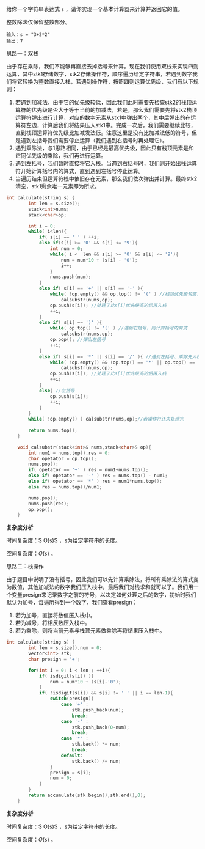 给你一个字符串表达式 `s` ，请你实现一个基本计算器来计算并返回它的值。

整数除法仅保留整数部分。



```
输入：s = "3+2*2"
输出：7
```



思路一：双栈

由于存在乘除，我们不能够再直接去掉括号来计算。现在我们使用双栈来实现四则运算，其中stk1存储数字，stk2存储操作符，顺序遍历给定字符串，若遇到数字我们将它转换为整数直接入栈，若遇到操作符，按照四则运算优先级，我们有以下规则：

1. 若遇到加减法，由于它的优先级较低，因此我们此时需要先检查stk2的栈顶运算符的优先级是否大于等于当前的加减法，若是，那么我们需要先将stk2栈顶运算符弹出进行计算，对应的数字元素从stk1中弹出两个，其中后弹出的在运算符左边，计算后我们将结果压入stk1中。完成一次后，我们需要继续比较，直到栈顶运算符优先级比加减发法低。注意这里是没有比加减法低的符号，但是遇到左括号我们需要停止运算（我们遇到右括号时再处理它）。
2. 遇到乘除法，与1思路相同，由于已经是最高优先级，因此只有栈顶元素是和它同优先级的乘除，我们再进行运算。
3. 遇到左括号，我们暂时直接将它入栈。当遇到右括号时，我们则开始出栈运算符开始计算括号内的算式，直到遇到左括号停止运算。
4. 当遍历结束但运算符栈中依旧存在元素，那么我们依次弹出并计算。最终stk2清空，stk1剩余唯一元素即为所求。

```c++
int calculate(string s) {
        int len = s.size();
        stack<int>nums;
        stack<char>op;

        int i = 0;
        while( i<len){
            if( s[i] == ' ' ) ++i;
            else if(s[i] >= '0' && s[i] <= '9'){
                int num = 0;
                while( i <  len && s[i] >= '0' && s[i] <= '9'){
                    num = num*10 + (s[i] - '0');
                    i++;
                }
                nums.push(num);
            }
            else if( s[i] == '+' || s[i] == '-' ){ 
                while( !op.empty() && op.top() != '(' ) //栈顶优先级较高，先计算
                    calsubstr(nums,op);
                op.push(s[i]); //处理了比s[i]优先级高的后再入栈
                ++i;
            }
            else if( s[i] == ')' ){
                while( op.top() != '(' ) //遇到右括号，则计算括号内算式
                    calsubstr(nums,op);
                op.pop(); //弹出左括号
                ++i;
            }
            else if( s[i] == '*' || s[i] == '/' ){ //遇到左括号、乘除先入栈
                while( !op.empty() && (op.top() == '*' || op.top() == '/' ) )//栈顶优先级>=当前优先级，先计算
                    calsubstr(nums,op);
                op.push(s[i]); //处理了比s[i]优先级高的后再入栈
                ++i;
            }
            else{ //左括号
                op.push(s[i]);
                ++i;
            }
        }
        while( !op.empty() ) calsubstr(nums,op);//若操作符还未处理完
    
        return nums.top();
    }

    void calsubstr(stack<int>& nums,stack<char>& op){
        int num1 = nums.top(),res = 0;
        char opetator = op.top();
        nums.pop();
        if( opetator == '+' ) res = num1+nums.top();
        else if( opetator == '-' ) res = nums.top() - num1;
        else if( opetator == '*' ) res = num1*nums.top();
        else res = nums.top()/num1;

        nums.pop();
        nums.push(res);
        op.pop();
    }
```

<b>复杂度分析</b>

时间复杂度：$ O(s)$ ，s为给定字符串的长度。

空间复杂度：$O(s)$ 。



思路二：栈操作

由于题目中说明了没有括号，因此我们可以先计算乘除法，将所有乘除法的算式变为数值，其他加减法的数字我们压入栈中，最后我们对栈求和就可以了。我们用一个变量presign来记录数字之前的符号，以决定如何处理之后的数字，初始时我们默认为加号，每遍历得到一个数字，我们查看presign：

1. 若为加号，直接将数值压入栈中。
2. 若为减号，将相反数压入栈中。
3. 若为乘除，则将当前元素与栈顶元素做乘除再将结果压入栈中。

```c++
int calculate(string s) {
        int len = s.size(),num = 0;
        vector<int> stk;
        char presign = '+';

        for(int i = 0; i < len ; ++i){
            if( isdigit(s[i]) ){
                num = num*10 + (s[i]-'0');
            }
            if( !isdigit(s[i]) && s[i] != ' ' || i == len-1){
                switch(presign){
                    case '+' :
                        stk.push_back(num);
                        break;
                    case '-' :
                        stk.push_back(0-num); 
                        break;
                    case '*' :
                        stk.back() *= num;
                        break;
                    default:
                        stk.back() /= num;
                }
                presign = s[i];
                num = 0;
            }
        }
        return accumulate(stk.begin(),stk.end(),0);
    }
```

<b>复杂度分析</b>

时间复杂度：$ O(s)$ ，s为给定字符串的长度。

空间复杂度：$O(s)$ 。